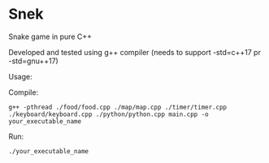 # Snek
Snake game in pure C++

Developed and tested using g++ compiler (needs to support -std=c++17 pr -std=gnu++17)

Usage:

  Compile:
  
    g++ -pthread ./food/food.cpp ./map/map.cpp ./timer/timer.cpp ./keyboard/keyboard.cpp ./python/python.cpp main.cpp -o your_executable_name

  Run:
  
    ./your_executable_name
  
